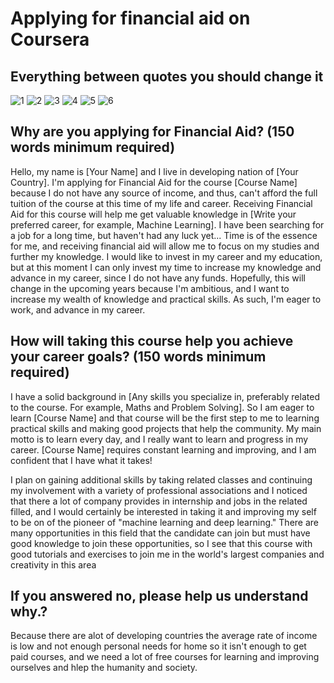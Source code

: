 # Applying for financial aid on Coursera 

## Everything between quotes you should change it 
![1](images/1-2.png)
![2](images/3.png)
![3](images/4.png)
![4](images/5.png)
![5](images/6.png)
![6](images/7.png)

## Why are you applying for Financial Aid? (150 words minimum required)
Hello, my name is [Your Name] and I live in developing nation of [Your Country]. I'm applying for Financial Aid for the course [Course Name] because I do not have any source of income, and thus, can't afford the full tuition of the course at this time of my life and career.
Receiving Financial Aid for this course will help me get valuable knowledge in [Write your preferred career, for example, Machine Learning]. I have been searching for a job for a long time, but haven't had any luck yet... Time is of the essence for me, and receiving financial aid will allow me to focus on my studies and further my knowledge. 
I would like to invest in my career and my education, but at this moment I can only invest my time to increase my knowledge and advance in my career, since I do not have any funds. Hopefully, this will change in the upcoming years because I'm ambitious, and I want to increase my wealth of knowledge and practical skills. As such, I'm eager to work, and advance in my career.


## How will taking this course help you achieve your career goals? (150 words minimum required)
I have a solid background in [Any skills you specialize in, preferably related to the course. For example, Maths and Problem Solving]. So I am eager to learn [Course Name] and that course will be the first step to me to learning practical skills and making good projects that help the community.
My main motto is to learn every day, and I really want to learn and progress in my career.
[Course Name] requires constant learning and improving, and I am confident that I have what it takes!

I plan on gaining additional skills by taking related classes and continuing my involvement with a variety of professional associations and I noticed that there a lot of company provides in internship and jobs in the related filled, and I would certainly be interested in taking it and improving my self to be on of the pioneer of "machine learning and deep learning."
There are many opportunities in this field that the candidate can join but must have good knowledge to join these opportunities, so I see that this course with good tutorials and exercises to join me in the world's largest companies and creativity in this area

## If you answered no, please help us understand why.?
Because there are alot of developing countries the average rate of income is low and not enough personal needs for home so it isn't enough to get paid courses, and we need a lot of free courses for learning and improving ourselves and hlep the humanity and society.
